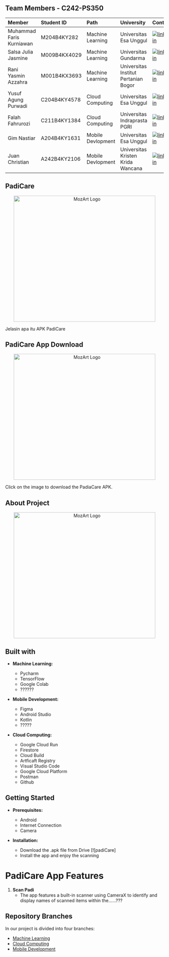 ## Team Members - C242-PS350
|          Member           |Student ID   |  Path            |University              | Contact            |
| :------------------------ | :---------- | :--------------- | :-------------------   | :----------------- |
| Muhammad Faris Kurniawan | M204B4KY282 | Machine Learning | Universitas Esa Unggul | [![linkedin](https://img.shields.io/badge/linkedin-0A66C2?style=for-the-badge&logo=linkedin&logoColor=white)](https://www.linkedin.com/in/muhammada-faris-kurniawan/)
| Salsa Julia Jasmine | M009B4KX4029| Machine Learning | Universitas Gundarma | [![linkedin](https://img.shields.io/badge/linkedin-0A66C2?style=for-the-badge&logo=linkedin&logoColor=white)](https://www.linkedin.com/in/salsa-julia-jasmine-0a1038268/)
| Rani Yasmin Azzahra | M001B4KX3693 | Machine Learning | Universitas Institut Pertanian Bogor | [![linkedin](https://img.shields.io/badge/linkedin-0A66C2?style=for-the-badge&logo=linkedin&logoColor=white)](https://www.linkedin.com/in/rani-yasmin-azzahra-521a27247/)
| Yusuf Agung Purwadi | C204B4KY4578 | Cloud Computing | Universitas Esa Unggul | [![linkedin](https://img.shields.io/badge/linkedin-0A66C2?style=for-the-badge&logo=linkedin&logoColor=white)](https://www.linkedin.com/in/yusuf-agung-a1b611333/)
| Falah Fahrurozi | C211B4KY1384 | Cloud Computing | Universitas Indraprasta PGRI | [![linkedin](https://img.shields.io/badge/linkedin-0A66C2?style=for-the-badge&logo=linkedin&logoColor=white)](https://linkedin.com/in/falahfahrurozi/)
| Gim Nastiar | A204B4KY1631 | Mobile Devlopment | Universitas Esa Unggul | [![linkedin](https://img.shields.io/badge/linkedin-0A66C2?style=for-the-badge&logo=linkedin&logoColor=white)](https://www.linkedin.com/in/gim-nastiar-b630382b1/)
| Juan Christian | A242B4KY2106 | Mobile Devlopment | Universitas Kristen Krida Wancana | [![linkedin](https://img.shields.io/badge/linkedin-0A66C2?style=for-the-badge&logo=linkedin&logoColor=white)](https://www.linkedin.com/in/juan-christian-653ab4278/)

## PadiCare
<p align="center">
  <img src="https://github.com/PadiCare/.github/blob/main/Padicare.jpeg" alt="MozArt Logo" width="450" height="400">
</p>


Jelasin apa itu APK PadiCare

## PadiCare App Download
<p align="center">
  <img src="https://github.com/PadiCare/.github/blob/main/Padicare.jpeg" alt="MozArt Logo" width="450" height="400">
</p>

Click on the image to download the PadiaCare APK.


## About Project
<p align="center">
  <img src="https://github.com/PadiCare/.github/blob/main/Padicare.jpeg" alt="MozArt Logo" width="450" height="400">
</p>


## Built with

- **Machine Learning:**
  - Pycharm
  - TensorFlow
  - Google Colab
  - ??????
    
- **Mobile Development:**
  - Figma
  - Android Studio
  - Kotlin
  - ?????

- **Cloud Computing:**
  - Google Cloud Run
  - Firestore
  - Cloud Build
  - Artficaft Registry
  - Visual Studio Code
  - Google Cloud Platform
  - Postman
  - Github
 
## Getting Started

- **Prerequisites:**
  - Android
  - Internet Connection
  - Camera

- **Installation:**
  - Download the .apk file from Drive [![padiCare]
  - Install the app and enjoy the scanning
 
# PadiCare App Features

1. **Scan Padi**
   - The app features a built-in scanner using CameraX to identify and display names of scanned items within the......???
  
## Repository Branches

In our project is divided into four branches:
  - [Machine Learning](https://github.com/PadiCare/MachineLearning_Model)
  - [Cloud Computing](https://github.com/PadiCare/main-backend-api)
  - [Mobile Development](??????)
